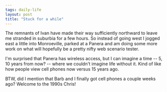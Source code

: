 ```yaml
---
tags: daily-life
layout: post
title: "Stuck for a while"
---
```




The remnants of Ivan have made their way sufficiently northward to leave me stranded in suburbia for a few hours. So instead of going west I jogged east a little into Monroeville, parked at a Panera and am doing some more work on what will hopefully be a pretty nifty web scenario tester.

<p>I'm surprised that Panera has wireless access, but I can imagine a time -- 5, 10 years from now? -- where we couldn't imagine life without it. Kind of like how people view cell phones now versus 15 years ago.

<p>BTW, did I mention that Barb and I finally got cell phones a couple weeks ago? Welcome to the 1990s Chris!


